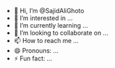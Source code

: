 - 👋 Hi, I’m @SajidAliGhoto
- 👀 I’m interested in ...
- 🌱 I’m currently learning ...
- 💞️ I’m looking to collaborate on ...
- 📫 How to reach me ...
- 😄 Pronouns: ...
- ⚡ Fun fact: ...

<!---
SajidAliGhoto/SajidAliGhoto is a ✨ special ✨ repository because its `README.md` (this file) appears on your GitHub profile.
You can click the Preview link to take a look at your changes.
--->
